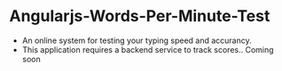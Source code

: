 # Angularjs-Words-Per-Minute-Test

* An online system for testing your typing speed and accurancy.
* This application requires a backend service to track scores.. Coming soon
